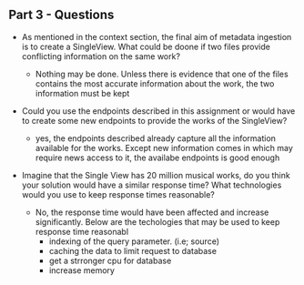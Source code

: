 ## Part 3 - Questions

* As mentioned in the context section, the final aim of metadata ingestion is to create a SingleView. What could be doone if two files provide conflicting information on the same work?
    - Nothing may be done. Unless there is evidence that one of the files contains the most accurate information about the work, the two information must be kept

* Could you use the endpoints described in this assignment or would have to create some new endpoints to provide the works of the SingleView?
    - yes, the endpoints described already capture all the information available for the works. Except new information comes in which may require news access to it, the availabe endpoints is good enough

* Imagine that the Single View has 20 million musical works, do you think your solution would have a similar response time? What technologies would you use to keep response times reasonable?
    - No, the response time would have been affected and increase significantly. Below are the techologies that may be used to keep response time reasonabl
        * indexing of the query parameter. (i.e; source)
        * caching the data to limit request to database
        * get a strronger cpu for database
        * increase memory